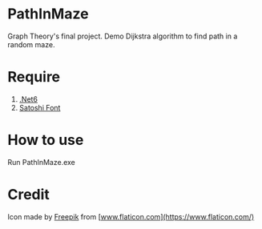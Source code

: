 # PathInMaze
Graph Theory's final project.
Demo Dijkstra algorithm to find path in a random maze.

# Require
1. [.Net6](https://dotnet.microsoft.com/en-us/download/dotnet/6.0)
2. [Satoshi Font](https://befonts.com/satoshi-font-family.html)

# How to use
Run PathInMaze.exe

# Credit
Icon made by [Freepik](https://www.flaticon.com/authors/freepik) from [www.flaticon.com](https://www.flaticon.com/)

